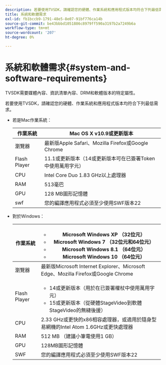 ```yaml
---
description: 若要使用TVSDK，請確認您的硬體、作業系統和應用程式版本均符合下列最低需求。
title: 系統和軟體需求
exl-id: fb1bccb9-1791-48e5-8e07-91bf776ca14b
source-git-commit: be43bbbd1051886c8979ff590a3197b2a7249b6a
workflow-type: tm+mt
source-wordcount: '207'
ht-degree: 0%

---
```


# 系統和軟體需求{#system-and-software-requirements}

TVSDK需要媒體內容、資訊清單內容、DRM和軟體版本的特定屬性。

若要使用TVSDK，請確認您的硬體、作業系統和應用程式版本均符合下列最低需求。

<!--<a id="section_FD9C110E85BB483B869FBB94E5662710"></a>-->

* 若是Mac作業系統：

   | 作業系統 | Mac OS X v10.9或更新版本 |
   |---|---|
   | 瀏覽器 | 最新版Apple Safari、Mozilla Firefox或Google Chrome |
   | Flash Player | 11.1或更新版本（14或更新版本可在已簽署Token中使用萬用字元） |
   | CPU | Intel Core Duo 1.83 GHz以上處理器 |
   | RAM | 513毫巴 |
   | GPU | 128 MB圖形記憶體 |
   | swf | 您的編譯應用程式必須至少使用SWF版本22 |

* 對於Windows：

   | 作業系統 | <ul><li>Microsoft Windows XP （32位元）</li><li>Microsoft Windows 7 （32位元和64位元）</li><li>Microsoft Windows 8.1 （64位元）</li><li>Microsoft Windows 10 （64位元）</li></ul> |
   |---|---|
   | 瀏覽器 | 最新版Microsoft Internet Explorer、Microsoft Edge、Mozilla Firefox或Google Chrome |
   | Flash Player | <ul><li>14或更新版本（用於在已簽署權杖中使用萬用字元）</li><li>15或更新版本（從硬體StageVideo到軟體StageVideo的無縫後援）</li></ul> |
   | CPU | 2.33 GHz或更快的x86相容處理器，或適用於隨身型易網機的Intel Atom 1.6GHz或更快處理器 |
   | RAM | 512 MB （建議小筆電使用1 GB） |
   | GPU | 128MB圖形記憶體 |
   | SWF | 您的編譯應用程式必須至少使用SWF版本22 |
